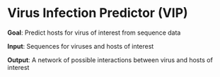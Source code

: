 # Virus Infection Predictor (VIP)

**Goal**: Predict hosts for virus of interest from sequence data


**Input**: Sequences for viruses and hosts of interest


**Output**: A network of possible interactions between virus and hosts of interest


